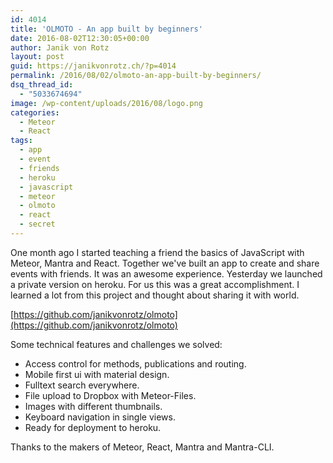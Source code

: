 ```yaml
---
id: 4014
title: 'OLMOTO - An app built by beginners'
date: 2016-08-02T12:30:05+00:00
author: Janik von Rotz
layout: post
guid: https://janikvonrotz.ch/?p=4014
permalink: /2016/08/02/olmoto-an-app-built-by-beginners/
dsq_thread_id:
  - "5033674694"
image: /wp-content/uploads/2016/08/logo.png
categories:
  - Meteor
  - React
tags:
  - app
  - event
  - friends
  - heroku
  - javascript
  - meteor
  - olmoto
  - react
  - secret
---
```

One month ago I started teaching a friend the basics of JavaScript with Meteor, Mantra and React.
Together we've built an app to create and share events with friends. It was an awesome experience. Yesterday we launched a private version on heroku. For us this was a great accomplishment. I learned a lot from this project and thought about sharing it with world.

[https://github.com/janikvonrotz/olmoto](https://github.com/janikvonrotz/olmoto)

Some technical features and challenges we solved:

* Access control for methods, publications and routing.
* Mobile first ui with material design.
* Fulltext search everywhere.
* File upload to Dropbox with Meteor-Files.
* Images with different thumbnails.
* Keyboard navigation in single views.
* Ready for deployment to heroku.

Thanks to the makers of Meteor, React, Mantra and Mantra-CLI.